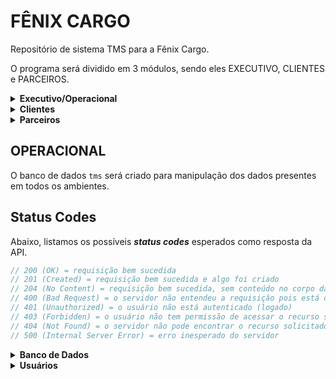 # FÊNIX CARGO
Repositório de sistema TMS para a Fênix Cargo.

O programa será dividido em 3 módulos, sendo eles EXECUTIVO, CLIENTES e PARCEIROS.

<details>
  <summary><b>Executivo/Operacional</b></summary>
  Esse módulo é direcionado aos funcionários da empresa, sendo responsável pelo gerenciamento dos dados em sistema. Dividido em:
  - Cadastros: clientes, agentes, usuários, funcionários, serviços
  - Guarda Volume
  - Tabela
  - Cotação/Simulação
    - Minuta
    - Fatura
    - Despesas (mensais, agentes)
    - Documentação (certidões, minutas de embarque, declarações) -> integração com Google Drive
</details>

<details>
  <summary><b>Clientes</b></summary>
  Esse módulo é direcionado aos clientes da empresa. Além de visualizar os dados associados a eles, os clientes também podem enviar solicitações pelo sistema. Dividido em:
    - Meus volumes (visualizar itens do guarda volume)
    - Cotação (envio de cotação)
    - Minuta (emissão e acompanhamento)
    - Fatura (pagamento online, extrato de pendencias e pagamentos)
    - Dados cadastrais (editar endereço, email, telefone)
</details>

<details>
  <summary><b>Parceiros</b></summary>
  Esse módulo é direcionado para funcionários terceiros, como motoristas ou agentes para atualização do status da encomenda e acessarem seus relatórios de pagamento. Dividido em:
  - Minhas minutas (atualizar minuta, acompanhamento do histórico)
  - Cobranças/Pagamentos (pagamentos recebidos e pendentes)
  - Dados cadastrais (editar endereço, email, telefone, tabela de preço e dados de pagamento)
</details>


## **OPERACIONAL**
O banco de dados `tms` será criado para manipulação dos dados presentes em todos os ambientes.

## **Status Codes**

Abaixo, listamos os possíveis **_status codes_** esperados como resposta da API.

```javascript
// 200 (OK) = requisição bem sucedida
// 201 (Created) = requisição bem sucedida e algo foi criado
// 204 (No Content) = requisição bem sucedida, sem conteúdo no corpo da resposta
// 400 (Bad Request) = o servidor não entendeu a requisição pois está com uma sintaxe/formato inválido
// 401 (Unauthorized) = o usuário não está autenticado (logado)
// 403 (Forbidden) = o usuário não tem permissão de acessar o recurso solicitado
// 404 (Not Found) = o servidor não pode encontrar o recurso solicitado
// 500 (Internal Server Error) = erro inesperado do servidor
```

<details>
<summary><b>Banco de Dados</b></summary>
<br>

Criação de tabelas e colunas conforme abaixo em PostgreSQL:

- usuarios
  - id
  - email (campo único)
  - senha
  - id_perfilAcesso (Cliente, Parceiros, Operacional)
  - nivel de acesso (administrador, financeiro, comercial)
- pessoas (clientes, agentes, usuários, funcionários, serviços)
  - id
  - id_usuario
  - cpf/cnpj
  - rg/ie (RG só não obrigatório para cliente)
  - nome/razao social
  - id_telefone (telefone + respContato)
  - classificação (clientes, agentes, usuários, funcionários, serviços)
  - id_endereço (pais, cep, estado, cidade, bairro, rua, numero, complemento, infoAdicionais)
  - id_dadosBancarios (id_formaPagamento('PIX, transferencia, boleto'), codPIX, tipoPIX, id_codBanco('codBanco, nomeBanco'), agencia, conta)
- guarda_volume
- tabela
  - id_tipoTabela (fenix, terceiros)
  - id_categoriaTabela (urgente, comum, exclusivo)
  - anexo
  - id_endereço_origem (pais, cep, estado, cidade)
  - id_endereço_destino (pais, cep, estado, cidade)
  - id_tarifas {
        - id_tipoTarifa (taxaMinima, excedente, taxaFixaKg)
        - id_moeda (real, dolar)
        - valorFrete
        - pesoInicial
        - pesoFinal
        - id_tipoPrazo (dias / horas)
        - prazoMinimo
        - prazoMaximo
    }
- taxas adicionais
  - descricao (Taxa interior, Seguro, Seguro Redespacho, Troca de gelo)
  - id_moeda (real, dolar)
  - valorTaxa
  - alcanceGeografico
  - condição/associado á: (valor NF, por km)
  - incluso (SEMPRE, QUANDO SELECIONADO)
- cotação
- minuta
- fatura
- despesas

</details>

<details>
<summary><b> Usuários </b></summary>

#### `GET` `/categoria`

Essa é a rota que será chamada quando o usuário quiser listar todos os perfis cadastrados.

## **Perfil de Acesso**

- Cliente
- Parceiros
- Operacional

</details>
